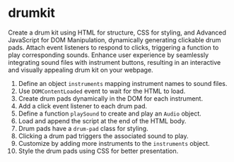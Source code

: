 # drumkit
Create a drum kit using HTML for structure, CSS for styling, and Advanced JavaScript for DOM Manipulation, dynamically generating clickable drum pads. Attach event listeners to respond to clicks, triggering a function to play corresponding sounds. Enhance user experience by seamlessly integrating sound files with instrument buttons, resulting in an interactive and visually appealing drum kit on your webpage.


1. Define an object `instruments` mapping instrument names to sound files.
2. Use `DOMContentLoaded` event to wait for the HTML to load.
3. Create drum pads dynamically in the DOM for each instrument.
4. Add a click event listener to each drum pad.
5. Define a function `playSound` to create and play an `Audio` object.
6. Load and append the script at the end of the HTML body.
7. Drum pads have a `drum-pad` class for styling.
8. Clicking a drum pad triggers the associated sound to play.
9. Customize by adding more instruments to the `instruments` object.
10. Style the drum pads using CSS for better presentation.

